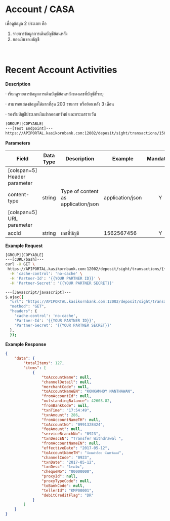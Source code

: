 # **Account / CASA**

เพื่อดูข้อมูล 2 ประเภท คือ

1. รายการข้อมูลการเดินบัญชีย้อนหลัง
2. ยอดเงินของบัญชี

<br />

# Recent Account Activities

**Description**

· เรียกดูรายการข้อมูลการเดินบัญชีย้อนหลังของเลขที่บัญชีที่ระบุ

· สามารถแสดงข้อมูลได้มากที่สุด 200 รายการ หรือย้อนหลัง 3 เดือน

· รองรับบัญชีประเภทเงินฝากออมทรัพย์ และกระแสรายวัน

```bash
[GROUP][COPYABLE]
---[Test Endpoint]---
https://APIPORTAL.kasikornbank.com:12002/deposit/sight/transactions/1562567456
```

**Parameters**

| Field                        | Data Type | Description                         | Example          | Mandatory |
| ---------------------------- | --------- | ----------------------------------- | ---------------- | :-------: |
| [colspan=5] Header parameter |
| content-type                 | string    | Type of content as application/json | application/json |     Y     |
| [colspan=5] URL parameter    |
| accId                        | string    | เลขที่บัญชี                         | 1562567456       |     Y     |

**Example Request**

```bash
[GROUP][COPYABLE]
---[cURL/bash]---
curl -X GET \
 https://APIPORTAL.kasikornbank.com:12002/deposit/sight/transactions/{{YOUR PARAM}} \
  -H 'cache-control': 'no-cache' \
  -H 'Partner-Id': '{{YOUR PARTNER ID}}' \
  -H 'Partner-Secret': '{{YOUR PARTNER SECRET}}'

---[Javascript/javascript]---
$.ajax({
  "url": "https://APIPORTAL.kasikornbank.com:12002/deposit/sight/transactions/{{YOUR PARAM}}",
  "method": "GET",
  "headers": {
    'cache-control': 'no-cache',
    'Partner-Id': '{{YOUR PARTNER ID}}',
    'Partner-Secret': '{{YOUR PARTNER SECRET}}'
  },
  });
```

**Example Response**

```json
{
    "data": {
        "totalItems": 127,
        "items": [
            {
                "toAccountName": null,
                "channelDetail": null,
                "merchantCode": null,
                "toAccountNameEN": "KONKAMHOY NANTHAWAN",
                "fromAccountId": null,
                "outstandingBalance": 42603.82,
                "fromBankCode": null,
                "txnTime": "17:54:49",
                "txnAmount": 286,
                "fromAccountNameTH": null,
                "toAccountNo": "0991328424",
                "feeAmount": null,
                "serviceBranchNo": "0923",
                "txnDescEN": "Transfer Withdrawal ",
                "fromAccountNameEN": null,
                "effectiveDate": "2017-05-12",
                "toAccountNameTH": "ก้อนคำฮ้อย นันทวัลลภ์",
                "channelCode": "0923",
                "txnDate": "2017-05-12",
                "txnDesc": "โอนเงิน",
                "chequeNo": "00000000",
                "proxyId": null,
                "proxyTypeCode": null,
                "toBankCode": null,
                "tellerId": "KMP00001",
                "debitCreditFlag": "DR"
            }
        ]
    }
}
```
